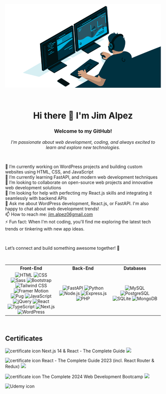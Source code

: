 <div align="center">
  
<img src="https://github.com/jimalpez/jimalpez/blob/74ccebc110d3878370bc110884a09e7f2f89f72a/code-me.gif" alt="GIF" />

&nbsp;

# Hi there 👋 I'm Jim Alpez

### Welcome to my GitHub!
<i>I'm passionate about web development, coding, and always excited to learn and explore new technologies.</i>

&nbsp;

</div>

🔭 I’m currently working on WordPress projects and building custom websites using HTML, CSS, and JavaScript <br />
🌱 I’m currently learning FastAPI, and modern web development techniques <br />
👯 I’m looking to collaborate on open-source web projects and innovative web development solutions <br />
🤔 I’m looking for help with perfecting my React.js skills and integrating it seamlessly with backend APIs <br />
💬 Ask me about WordPress development, React.js, or FastAPI. I'm also happy to chat about web development trends! <br />
📫 How to reach me: <a href="mailto:jim.alpez06gmail.com">jim.alpez06gmail.com</a> <br />
⚡ Fun fact: When I'm not coding, you'll find me exploring the latest tech trends or tinkering with new app ideas. <br />

&nbsp;

Let’s connect and build something awesome together! 🚀

&nbsp;

<div align="center">
  <table width="100%">
    <tr>
      <td width="33%" align="center"><strong>Front-End</strong></td>
      <td width="33%" align="center"><strong>Back-End</strong></td>
      <td width="33%" align="center"><strong>Databases</strong></td>
    </tr>
    <tr>
      <td width="33%" align="center">
        <img src="https://img.shields.io/badge/HTML5-E34F26?style=for-the-badge&logo=html5&logoColor=white" alt="HTML">
        <img src="https://img.shields.io/badge/CSS3-1572B6?style=for-the-badge&logo=css3&logoColor=white" alt="CSS">
        <img src="https://img.shields.io/badge/Sass-CC6699?style=for-the-badge&logo=sass&logoColor=white" alt="Sass">
        <img src="https://img.shields.io/badge/Bootstrap-563D7C?style=for-the-badge&logo=bootstrap&logoColor=white" alt="Bootstrap">
        <img src="https://img.shields.io/badge/Tailwind CSS-06B6D4?style=for-the-badge&logo=tailwind-css&logoColor=white" alt="Tailwind CSS">
        <img src="https://img.shields.io/badge/Framer Motion-007ACC?style=for-the-badge&logo=framer&logoColor=white" alt="Framer Motion">
        <img src="https://img.shields.io/badge/Pug-A86454?style=for-the-badge&logo=pug&logoColor=white" alt="Pug">
        <img src="https://img.shields.io/badge/JavaScript-F7DF1E?style=for-the-badge&logo=javascript&logoColor=black" alt="JavaScript">
        <img src="https://img.shields.io/badge/jQuery-0769AD?style=for-the-badge&logo=jquery&logoColor=white" alt="jQuery">
        <img src="https://img.shields.io/badge/React-20232A?style=for-the-badge&logo=react&logoColor=61DAFB" alt="React">
        <img src="https://img.shields.io/badge/TypeScript-007ACC?style=for-the-badge&logo=typescript&logoColor=white" alt="TypeScript">
        <img src="https://img.shields.io/badge/Next.js-000000?style=for-the-badge&logo=nextdotjs&logoColor=white" alt="Next.js">
        <img src="https://img.shields.io/badge/WordPress-21759B?style=for-the-badge&logo=wordpress&logoColor=white" alt="WordPress">
      </td>
      <td width="33%" align="center">
        <img src="https://img.shields.io/badge/FastAPI-009688?style=for-the-badge&logo=fastapi&logoColor=white" alt="FastAPI">
        <img src="https://img.shields.io/badge/Python-3776AB?style=for-the-badge&logo=python&logoColor=white" alt="Python">
        <img src="https://img.shields.io/badge/Node.js-339933?style=for-the-badge&logo=nodedotjs&logoColor=white" alt="Node.js">
        <img src="https://img.shields.io/badge/Express.js-000000?style=for-the-badge&logo=express&logoColor=white" alt="Express.js">
        <img src="https://img.shields.io/badge/PHP-777BB4?style=for-the-badge&logo=php&logoColor=white" alt="PHP">
      </td>
      <td width="33%" align="center">
        <img src="https://img.shields.io/badge/MySQL-4479A1?style=for-the-badge&logo=mysql&logoColor=white" alt="MySQL">
        <img src="https://img.shields.io/badge/PostgreSQL-316192?style=for-the-badge&logo=postgresql&logoColor=white" alt="PostgreSQL">
        <img src="https://img.shields.io/badge/SQLite-003B57?style=for-the-badge&logo=sqlite&logoColor=white" alt="SQLite">
        <img src="https://img.shields.io/badge/MongoDB-47A248?style=for-the-badge&logo=mongodb&logoColor=white" alt="MongoDB">
      </td>
    </tr>
  </table>
</div>

&nbsp;

## Certificates
![certificate icon](https://img.icons8.com/ios-filled/50/000000/certificate.png)
Next.js 14 & React - The Complete Guide <a href="https://drive.google.com/file/d/1Ix7PQ1bCKnPewa8EonBaMpOdQSDmvVyw/view?usp=drive_link" target="_blank"><img src="https://img.icons8.com/material-outlined/24/000000/external-link.png"/></a> <br />

![certificate icon](https://img.icons8.com/ios-filled/50/000000/certificate.png)
React - The Complete Guide 2023 (incl. React Router & Redux) <a href="https://drive.google.com/file/d/1gAO3P3SkNrs47IYQyYfYRUL-autw4ish/view?usp=drive_link" target="_blank"><img src="https://img.icons8.com/material-outlined/24/000000/external-link.png"/></a> <br />

![certificate icon](https://img.icons8.com/ios-filled/50/000000/certificate.png)
The Complete 2024 Web Development Bootcamp <a href="https://drive.google.com/file/d/1tjEqmxs-b8E0jWQP_VLAKM9iBh1mOGCS/view?usp=drive_link" target="_blank"><img src="https://img.icons8.com/material-outlined/24/000000/external-link.png"/></a> <br />

![Udemy icon](https://img.icons8.com/color/48/000000/udemy.png)

